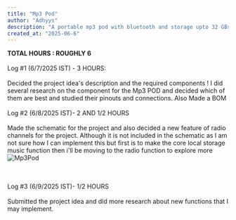 ```yaml
---
title: "Mp3 Pod"
author: "Adhyys"
description: "A portable mp3 pod with bluetooth and storage upto 32 GBs"
created_at: "2025-06-6"
---
```



<b>TOTAL HOURS : ROUGHLY 6</b>
<br><br>
Log #1 (6/7/2025 IST) - 3 HOURS:
<br><br>
Decided the project idea's description and the required components ! I did several research on the component for the Mp3 POD and decided which of them are best and studied their pinouts and connections. Also Made a BOM
<br><br>
Log #2 (6/8/2025 IST)- 2 AND 1/2 HOURS
<br><br>
Made the schematic for the project and also decided a new feature of radio channels for the project. Although it is not included in the schematic as I am not sure how I can implement this but first is to make the core local storage music function then i'll be moving to the radio function to explore more
![Mp3Pod](https://github.com/user-attachments/assets/3c94bf71-d0c0-4b88-a561-71a7ef1dca71)

<br><br>
Log #3 (6/9/2025 IST)- 1/2 HOURS
<br><br>
Submitted the project idea and did more research about new functions that I may implement. 
